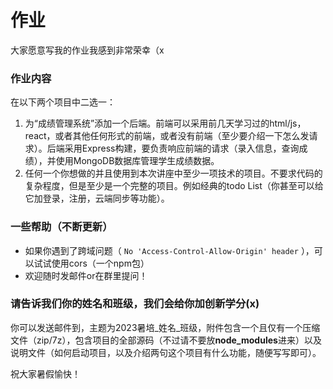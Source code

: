 # 作业

大家愿意写我的作业我感到非常荣幸（x

### 作业内容

在以下两个项目中二选一：

1. 为“成绩管理系统”添加一个后端。前端可以采用前几天学习过的html/js，react，或者其他任何形式的前端，或者没有前端（至少要介绍一下怎么发请求）。后端采用Express构建，要负责响应前端的请求（录入信息，查询成绩），并使用MongoDB数据库管理学生成绩数据。
2. 任何一个你想做的并且使用到本次讲座中至少一项技术的项目。不要求代码的复杂程度，但是至少是一个完整的项目。例如经典的todo List（你甚至可以给它加登录，注册，云端同步等功能）。

### 一些帮助（不断更新）

- 如果你遇到了跨域问题（ `No 'Access-Control-Allow-Origin' header` ），可以试试使用cors（一个npm包）
- 欢迎随时发邮件or在群里提问！

### 请告诉我们你的姓名和班级，我们会给你加创新学分(x)

你可以发送邮件到，主题为2023暑培\_姓名\_班级，附件包含一个且仅有一个压缩文件（zip/7z），包含项目的全部源码（不过请不要放**node_modules**进来）以及说明文件（如何启动项目，以及介绍两句这个项目有什么功能，随便写写即可）。

祝大家暑假愉快！